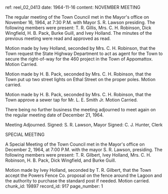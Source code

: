 ref: reel_02_0413
date: 1964-11-16
content: NOVEMBER MEETING

The regular meeting of the Town Council met in the Mayor's office on November 16, 1964, at 7:30 P.M. with Mayor S. R. Lawson presiding.
The following members were present: T. R. Gillis, Mrs. C. H. Robinson, Dick Wingfield, H. B. Pack, Burke Guill, and Ivey Holland.
The minutes of the previous meeting were read and approved as read.

Motion made by Ivey Holland, seconded by Mrs. C. H. Robinson, that the Town request the State Highway Department to act as agent for the Town to secure the right-of-way for the 460 project in the Town of Appomattox. Motion Carried.

Motion made by H. B. Pack, seconded by Mrs. C. H. Robinson, that the Town put up two street lights on Ethal Street on the proper poles. Motion carried.

Motion made by H. B. Pack, seconded by Mrs. C. H. Robinson, that the Town approve a sewer tap for Mr. L. E. Smith Jr. Motion Carried.

There being no further business the meeting adjourned to meet again on the regular meeting date of December 21, 1964.

Meeting Adjourned.
Signed: S. R. Lawson, Mayor
Signed: C. J. Hunter, Clerk

SPECIAL MEETING

A Special Meeting of the Town Council met in the Mayor's office on December 2, 1964, at 7:00 P.M. with the mayor S. R. Lawson, presiding.
The following members were present: T. R. Gilbert, Ivey Holland, Mrs. C. H. Robinson, H. B. Pack, Dick Wingfield, and Burke Guill.

Motion made by Ivey Holland, seconded by T. R. Gilbert, that the Town accept the Powers Fence Co. proposal on the fence around the Lagoon and the authority to purchase the standard post if needed. Motion carried.
chunk_id: 19897
record_id: 917
page_number: 1

